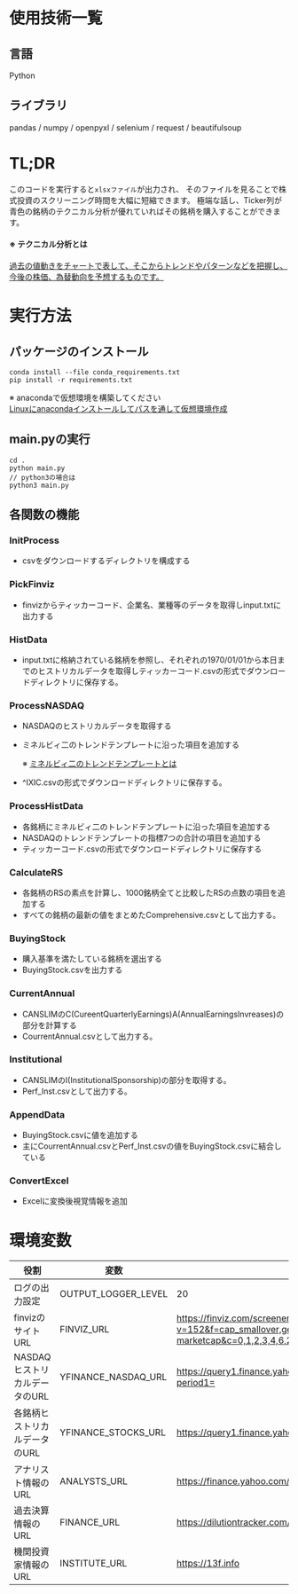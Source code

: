 # 使用技術一覧
## 言語
Python
## ライブラリ
pandas / numpy / openpyxl / selenium / request / beautifulsoup

# TL;DR
このコードを実行すると`xlsxファイル`が出力され、
そのファイルを見ることで株式投資のスクリーニング時間を大幅に短縮できます。
極端な話し、Ticker列が青色の銘柄のテクニカル分析が優れていればその銘柄を購入することができます。
#### ※ テクニカル分析とは
[過去の値動きをチャートで表して、そこからトレンドやパターンなどを把握し、今後の株価、為替動向を予想するものです。](https://info.monex.co.jp/technical-analysis/column/001.html#:~:text=%E3%83%86%E3%82%AF%E3%83%8B%E3%82%AB%E3%83%AB%E5%88%86%E6%9E%90%E3%81%A8%E3%81%AF%E3%81%99%E3%82%99%E3%81%AF%E3%82%99%E3%82%8A%E3%80%81%E9%81%8E%E5%8E%BB%E3%81%AE%E5%80%A4%E5%8B%95%E3%81%8D%E3%82%92%E3%83%81%E3%83%A3%E3%83%BC%E3%83%88%E3%81%A6%E3%82%99%E8%A1%A8%E3%81%97%E3%81%A6%E3%80%81%E3%81%9D%E3%81%93%E3%81%8B%E3%82%89%E3%83%88%E3%83%AC%E3%83%B3%E3%83%88%E3%82%99%E3%82%84%E3%83%8F%E3%82%9A%E3%82%BF%E3%83%BC%E3%83%B3%E3%81%AA%E3%81%A8%E3%82%99%E3%82%92%E6%8A%8A%E6%8F%A1%E3%81%97%E3%80%81%E4%BB%8A%E5%BE%8C%E3%81%AE%E6%A0%AA%E4%BE%A1%E3%80%81%E7%82%BA%E6%9B%BF%E5%8B%95%E5%90%91%E3%82%92%E4%BA%88%E6%83%B3%E3%81%99%E3%82%8B%E3%82%82%E3%81%AE%E3%81%A6%E3%82%99%E3%81%99%E3%80%82)

# 実行方法
## パッケージのインストール
`conda install --file conda_requirements.txt`<br />
`pip install -r requirements.txt`

※ anacondaで仮想環境を構築してください <br />[Linuxにanacondaインストールしてパスを通して仮想環境作成](https://qiita.com/lighlighlighlighlight/items/8f624751df808d89d48c)
## main.pyの実行
```shell
cd .
python main.py
// python3の場合は
python3 main.py
```

## 各関数の機能
### InitProcess
- csvをダウンロードするディレクトリを構成する
### PickFinviz
- finvizからティッカーコード、企業名、業種等のデータを取得しinput.txtに出力する
### HistData
- input.txtに格納されている銘柄を参照し、それぞれの1970/01/01から本日までのヒストリカルデータを取得しティッカーコード.csvの形式でダウンロードディレクトリに保存する。
### ProcessNASDAQ
- NASDAQのヒストリカルデータを取得する
- ミネルビィ二のトレンドテンプレートに沿った項目を追加する

    ※ [ミネルビィ二のトレンドテンプレートとは](https://investortat.com/apply_trend_template_for_japanese_stocks/)
- ^IXIC.csvの形式でダウンロードディレクトリに保存する。
### ProcessHistData
- 各銘柄にミネルビィ二のトレンドテンプレートに沿った項目を追加する
- NASDAQのトレンドテンプレートの指標7つの合計の項目を追加する
- ティッカーコード.csvの形式でダウンロードディレクトリに保存する
### CalculateRS
- 各銘柄のRSの素点を計算し、1000銘柄全てと比較したRSの点数の項目を追加する
- すべての銘柄の最新の値をまとめたComprehensive.csvとして出力する。
### BuyingStock
- 購入基準を満たしている銘柄を選出する
- BuyingStock.csvを出力する
### CurrentAnnual
- CANSLIMのC(CureentQuarterlyEarnings)A(AnnualEarningsInvreases)の部分を計算する
- CourrentAnnual.csvとして出力する。
### Institutional
- CANSLIMのI(InstitutionalSponsorship)の部分を取得する。
- Perf_Inst.csvとして出力する。
### AppendData
- BuyingStock.csvに値を追加する
- 主にCourrentAnnual.csvとPerf_Inst.csvの値をBuyingStock.csvに結合している
### ConvertExcel
- Excelに変換後視覚情報を追加

# 環境変数
|役割|変数|値|
|---|---|---|
|ログの出力設定|OUTPUT_LOGGER_LEVEL|20|
|finvizのサイトURL|FINVIZ_URL|https://finviz.com/screener.ashx?v=152&f=cap_smallover,geo_usa,ind_stocksonly,sh_avgvol_o500&o=-marketcap&c=0,1,2,3,4,6,26,33,68,67,65&r=|
|NASDAQヒストリカルデータのURL|YFINANCE_NASDAQ_URL|https://query1.finance.yahoo.com/v7/finance/download/^IXIC?period1=|
|各銘柄ヒストリカルデータのURL|YFINANCE_STOCKS_URL|https://query1.finance.yahoo.com/v7/finance/download/|
|アナリスト情報のURL|ANALYSTS_URL|https://finance.yahoo.com/quote/|
|過去決算情報のURL|FINANCE_URL|https://dilutiontracker.com/app/search/|
|機関投資家情報のURL|INSTITUTE_URL|https://13f.info|
